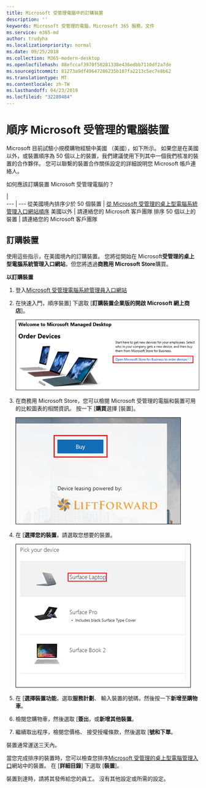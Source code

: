 ```yaml
---
title: Microsoft 受管理電腦中的訂購裝置
description: ''
keywords: Microsoft 受管理的電腦，Microsoft 365 服務，文件
ms.service: m365-md
author: trudyha
ms.localizationpriority: normal
ms.date: 09/25/2018
ms.collection: M365-modern-desktop
ms.openlocfilehash: 88efccaf3970f58281338e436edbb7110df2a7de
ms.sourcegitcommit: 81273a9df49647286235b187fa2213c5ec7e8b62
ms.translationtype: MT
ms.contentlocale: zh-TW
ms.lasthandoff: 04/23/2019
ms.locfileid: "32289484"
---
```

# <a name="order-microsoft-managed-desktop-devices"></a>順序 Microsoft 受管理的電腦裝置

Microsoft 目前試驗小規模購物經驗中美國 （美國），如下所示。 如果您是在美國以外，或裝置順序為 50 個以上的裝置，我們建議使用下列其中一個我們核准的裝置的合作夥伴。 您可以聯繫的裝置合作關係設定的詳細說明您 Microsoft 帳戶連絡人。

如何應該訂購裝置 Microsoft 受管理電腦的？

  |   
 --- | ---
從美國境內排序少於 50 個裝置 | [從 Microsoft 受管理的桌上型電腦系統管理入口網站順序](https://aka.ms/mmdportal)
美國以外 | 請連絡您的 Microsoft 客戶團隊
排序 50 個以上的裝置 | 請連絡您的 Microsoft 客戶團隊

## <a name="order-devices"></a>訂購裝置
使用這些指示，在美國境內的訂購裝置。 您將從開始在 Microsoft**受管理的桌上型電腦系統管理入口網站**，但您將透過**商務用 Microsoft Store**購買。 

 **以訂購裝置**
 1. 登入[Microsoft 受管理電腦系統管理員入口網站](https://aka.ms/mmdportal)
 2. 在快速入門，順序裝置] 下選取 [**訂購裝置企業版的開啟 Microsoft 網上商店**]。
 
    ![快速入門，訂購裝置](images/mmd-order-devices.png)
    
3. 在商務用 Microsoft Store，您可以檢閱 Microsoft 受管理的電腦和裝置可用的比較圖表的相關資訊。 按一下 [**購買**選擇 [裝置]。 

    ![商務，購買的存放區](images/msfb-buy.png)

4. 在 [**選擇您的裝置**，請選取您想要的裝置。 

    ![商務，挑選裝置的存放區](images/msfb-pick-device.png)

5. 在 [**選擇裝置功能**，選取**服務計劃**、 輸入裝置的號碼，然後按一下**新增至購物車**。

6. 檢閱您購物車，然後選取 [**簽出**，或**新增其他裝置**。 

7. 繼續取出程序，檢閱您價格、 接受授權條款，然後選取 [**號和下單**。 

裝置通常運送三天內。 

當您完成排序的裝置時，您可以檢查您排序[Microsoft 受管理的桌上型電腦管理入口](https://aka.ms/mmdportal)網站中的裝置。 在 [**詳細目錄**] 下選取 [**裝置**]。 

裝置到達時，請將其發佈給您的員工。 沒有其他設定或所需的設定。 

